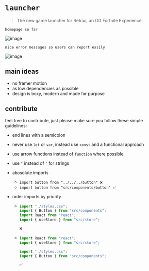 # `launcher`

> The new game launcher for Retrac, an OG Fortnite Experience.

`homepage so far`

![image](https://github.com/user-attachments/assets/1080b091-ae12-42ad-8658-5174a96570de)

`nice error messages so users can report easily`

![image](https://github.com/user-attachments/assets/66cffdba-c9f9-4740-8510-85d40d861aac)

## main ideas

- no framer motion
- as low dependencies as possible
- design is boxy, modern and made for purpose

## contribute

feel free to contribute, just please make sure you follow these simple guidelines:

- end lines with a semicolon
- never use `let` or `var`, instead use `const` and a functional approach
- use arrow functions instead of `function` where possible
- use `"` instead of `'` for strings

- abosolute imports
  - `import button from "../../../button" ❌`
  - `import button from "src/components/button" ✅`
- order imports by priority

  - ```ts
    import "./styles.css";
    import { Button } from "src/components";
    import React from "react";
    import { useStore } from "src/store";

    ❌
    ```

  - ```ts
    import React from "react";
    import { useStore } from "src/store";

    import "./styles.css";
    import { Button } from "src/components";

    ✅
    ```
